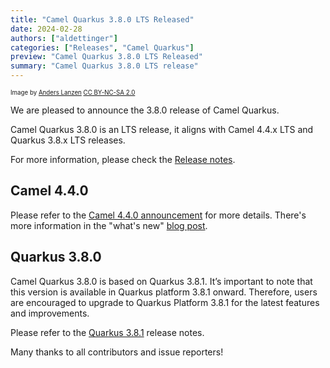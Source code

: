 ```yaml
---
title: "Camel Quarkus 3.8.0 LTS Released"
date: 2024-02-28
authors: ["aldettinger"]
categories: ["Releases", "Camel Quarkus"]
preview: "Camel Quarkus 3.8.0 LTS Released"
summary: "Camel Quarkus 3.8.0 LTS release"
---
```


<sub><sup>Image by <a href="https://www.flickr.com/photos/lanzen/5984113332">Anders Lanzen</a> <a href="https://creativecommons.org/licenses/by-nc-sa/2.0">CC BY-NC-SA 2.0</a></sup></sub>

We are pleased to announce the 3.8.0 release of Camel Quarkus.

Camel Quarkus 3.8.0 is an LTS release, it aligns with Camel 4.4.x LTS and Quarkus 3.8.x LTS releases.

For more information, please check the [Release notes](/releases/q-3.8.0/).

## Camel 4.4.0

Please refer to the [Camel 4.4.0 announcement](/blog/2024/02/RELEASE-4.4.0/) for more details. There's more information in the "what's new" [blog post](/blog/2024/02/camel44-whatsnew/).

## Quarkus 3.8.0

Camel Quarkus 3.8.0 is based on Quarkus 3.8.1. It’s important to note that this version is available in Quarkus platform 3.8.1 onward. Therefore, users are encouraged to upgrade to Quarkus Platform 3.8.1 for the latest features and improvements.

Please refer to the [Quarkus 3.8.1](https://github.com/quarkusio/quarkus/releases/tag/3.8.1) release notes.

Many thanks to all contributors and issue reporters!
